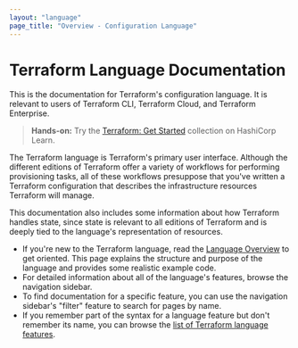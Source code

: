 ```yaml
---
layout: "language"
page_title: "Overview - Configuration Language"
---
```


# Terraform Language Documentation

This is the documentation for Terraform's configuration language. It is relevant to users of Terraform CLI, Terraform Cloud, and Terraform Enterprise.

> **Hands-on:** Try the [Terraform: Get Started](https://learn.hashicorp.com/collections/terraform/aws-get-started?utm_source=WEBSITE&utm_medium=WEB_IO&utm_offer=ARTICLE_PAGE&utm_content=DOCS) collection on HashiCorp Learn.

The Terraform language is Terraform's primary user interface. Although the different editions of Terraform offer a variety of workflows for performing provisioning tasks, all of these workflows presuppose that you've written a Terraform configuration that describes the infrastructure resources Terraform will manage.

This documentation also includes some information about how Terraform handles state, since state is relevant to all editions of Terraform and is deeply tied to the language's representation of resources.

- If you're new to the Terraform language, read the [Language Overview](./overview.html) to get oriented. This page explains the structure and purpose of the language and provides some realistic example code.
- For detailed information about all of the language's features, browse the navigation sidebar.
- To find documentation for a specific feature, you can use the navigation sidebar's "filter" feature to search for pages by name.
- If you remember part of the syntax for a language feature but don't remember its name, you can browse the [list of Terraform language features](./all-features.html).
